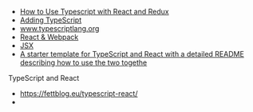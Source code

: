 + [How to Use Typescript with React and Redux
](https://medium.com/@rossbulat/how-to-use-typescript-with-react-and-redux-a118b1e02b76)
+ [Adding TypeScript](https://facebook.github.io/create-react-app/docs/adding-typescript)
+ www.typescriptlang.org
 + [React & Webpack](https://www.typescriptlang.org/docs/handbook/react-&-webpack.html)
 + [JSX](https://www.typescriptlang.org/docs/handbook/jsx.html)
+ [A starter template for TypeScript and React with a detailed README describing how to use the two togethe](https://github.com/microsoft/TypeScript-React-Starter)

TypeScript and React
+ https://fettblog.eu/typescript-react/
+ 
